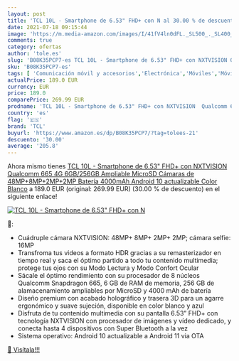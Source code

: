 ```yaml
---
layout: post
title: 'TCL 10L - Smartphone de 6.53" FHD+ con N al 30.00 % de descuento'
date: 2021-07-18 09:15:44
image: 'https://m.media-amazon.com/images/I/41fV4ln0dFL._SL500_._SL400_.jpg'
comments: true
category: ofertas
author: 'tole.es'
slug: 'B08K35PCP7-es TCL 10L - Smartphone de 6.53" FHD+ con NXTVISION Qualcomm...'
sku: 'B08K35PCP7-es'
tags: [ 'Comunicación móvil y accesorios','Electrónica','Móviles','Móviles y smartphones libres','android','tcl', ]
actualPrice: 189.0 EUR
currency: EUR
price: 189.0
comparePrice: 269.99 EUR
prodname: 'TCL 10L - Smartphone de 6.53" FHD+ con NXTVISION  Qualcomm 665 4G  6GB/256GB Ampliable MicroSD  Cámaras de 48MP+8MP+2MP+2MP  Batería 4000mAh  Android 10 actualizable  Color Blanco'
country: 'es'
flag: '🇪🇸'
brand: 'TCL'
buyurl: 'https://www.amazon.es/dp/B08K35PCP7/?tag=tolees-21'
descuento: '30.00'
average: '205.8'
---
```


Ahora mismo tienes [TCL 10L - Smartphone de 6.53" FHD+ con NXTVISION  Qualcomm 665 4G  6GB/256GB Ampliable MicroSD  Cámaras de 48MP+8MP+2MP+2MP  Batería 4000mAh  Android 10 actualizable  Color Blanco](https://www.amazon.es/dp/B08K35PCP7/?tag=tolees-21) a 189.0 EUR (original: 269.99 EUR) (30.00 %  de descuento) en el siguiente enlace!

[![TCL 10L - Smartphone de 6.53" FHD+ con N](https://m.media-amazon.com/images/I/41fV4ln0dFL._SL500_._SL400_.jpg)](https://www.amazon.es/dp/B08K35PCP7/?tag=tolees-21)

🔎:

- Cuádruple cámara NXTVISION: 48MP+ 8MP+ 2MP+ 2MP; cámara selfie: 16MP
- Transfroma tus videos a formato HDR gracias a su remasterizador en tiempo real y saca el óptimo partido a todo tu contenido multimedia; protege tus ojos con su Modo Lectura y Modo Confort Ocular
- Sácale el óptimo rendimiento con su procesador de 8 núcleos Qualcomm Snapdragon 665, 6 GB de RAM de memoria, 256 GB de alamacenamiento ampliables por MicroSD y 4000 mAh de batería
- Diseño premium con acabado holográfico y trasera 3D para un agarre ergonómico y suave sujeción, disponible en color blanco y azul
- Disfruta de tu contenido multimedia con su pantalla 6.53” FHD+ con tecnología NXTVISION con procesador de imágenes y vídeo dedicado, y conecta hasta 4 dispositivos con Super Bluetooth a la vez
- Sistema operativo: Android 10 actualizable a Android 11 via OTA

[🛒 Visítala!!!](https://www.amazon.es/dp/B08K35PCP7/?tag=tolees-21)
